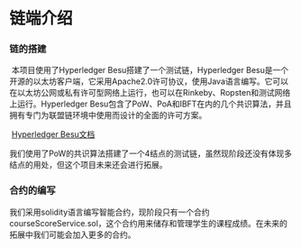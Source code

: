 # 链端介绍

###      链的搭建

​      本项目使用了Hyperledger Besu搭建了一个测试链，Hyperledger Besu是一个开源的以太坊客户端，它采用Apache2.0许可协议，使用Java语言编写。它可以在以太坊公网或私有许可型网络上运行，也可以在Rinkeby、Ropsten和测试网络上运行。Hyperledger Besu包含了PoW、PoA和IBFT在内的几个共识算法，并且拥有专门为联盟链环境中使用而设计的全面的许可方案。

​       [Hyperledger Besu文档](https://besu.hyperledger.org/en/stable/) 

​       我们使用了PoW的共识算法搭建了一个4结点的测试链，虽然现阶段还没有体现多结点的用处，但这个项目未来还会进行拓展。

###   合约的编写

​		我们采用solidity语言编写智能合约，现阶段只有一个合约courseScoreService.sol，这个合约用来储存和管理学生的课程成绩。在未来的拓展中我们可能会加入更多的合约。